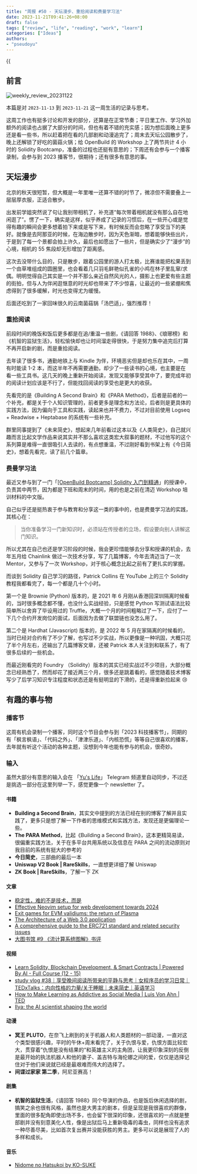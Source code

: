 ```yaml
---
title: "周报 #50 - 天坛漫步、重拾阅读和费曼学习法"
date: 2023-11-21T09:41:26+08:00
draft: false
tags: ["review", "life", "reading", "work", "learn"]
categories: ["Ideas"]
authors:
- "pseudoyu"
---
```


{{<audio src="audios/tenderness.mp3" caption="《温柔 - 五月天》" >}}

## 前言

![weekly_review_20231122](https://image.pseudoyu.com/images/weekly_review_20231122.png)

本篇是对 `2023-11-13` 到 `2023-11-21` 这一周生活的记录与思考。

这周工作也有挺多讨论和开发的部分，还算是在正常节奏；平日里工作、学习外加额外的阅读也占据了大部分的时间，但也有着不错的充实感；因为想后面晚上更多还是看一些书，所以赶着把在看的几部剧和动漫追完了；周末去天坛公园散步了，晚上还解锁了好吃的菌菇火锅；给 OpenBuild 的 Workshop 上了两节共计 4 小时的 Solidity Bootcamp，准备的过程也还挺有意思的；下周还有会参与一个播客录制，会参与到 2023 播客节，很期待；还有很多有意思的事。

## 天坛漫步

北京的秋天很短暂，但大概是一年里唯一还算不错的时节了，微凉但不需要叠上一层层厚衣服，正适合散步。

出发前学姐突然说了句让我别带相机了，补充道“每次带着相机就没有那么自在地闲逛了”。愣了一下，确实是这样，似乎养成了记录的习惯后，在一些开心或是觉得有趣的瞬间会更多想着拍下来或是写下来，有时候反而会忽略了享受当下的美好。就像是去阿那亚的时候，在海边散步时，因为天色渐暗，想着能够快些出片，于是到了每一个景都会拍上许久，最后也如愿出了一些片，但是确实少了“漫步”的心境，相机的 55 焦段却无形增加了距离感。

这次去没带什么目的，只是散步，跟着公园里的游人打太极，比赛谁能把松果丢到一个由草堆组成的圆圈里，也会看着几只羽毛鲜艳似孔雀的小鸡在林子里乱窜/求偶。明明觉得自己其实是一个并不那么亲近自然风光的人，摄影上也更爱有些主题的街拍，但与人为伴闲逛惬意的时光却也带来了不少惊喜，让最近的一些紧绷和焦虑得到了很多缓解，时光也变得尤为缓慢。

后面还吃到了一家回味很久的云南菌菇锅「汤巴适」，强烈推荐！

### 重拾阅读

前段时间的晚饭和饭后更多都是在追/重温一些剧，《请回答 1988》、《琅琊榜》和《机智的监狱生活》，轻松愉快却也让时间溜走得很快，于是努力集中追完后打算不再开启新的剧，而是重拾阅读。

去年读了很多书，通勤地铁上与 Kindle 为伴，环境恶劣但是却也乐在其中，一周有时能读 1-2 本，而这半年不再需要通勤，却少了一些读书的心境，也主要是在看一些工具书。这几天的晚上重新开始阅读，发现又能够享受其中了，要完成年初的阅读计划应该是不行了，但能找回阅读的享受也是更大的收获。

先看完的是《Building A Second Brain》和《PARA Method》，后者是前者的一个补充，都是关于个人知识管理的，前者更多是理念和方法论，后者则是更具体的实践方法，因为偏向于工具和实践，读起来也并不费力，不过对目前使用 Logseq + Readwise + Heptabase 的系统有一些补充。

群里同事提到了《未来简史》，想起来几年前看过这本以及《人类简史》，自己就兴趣而言比起文学作品来说其实并不那么喜欢这类宏大叙事的题材，不过他写的这个系列算是难得一直很吸引人去读的，有点想重温，不过刚好看到书架上有《今日简史》，想着先看完，读了前几个篇章。

### 费曼学习法

最近又参与到了一门「[[OpenBuild Bootcamp] Solidity 入门到精通](https://openbuild.xyz/learn/courses/95)」的授课中，负责其中两节，因为都是下班和周末的时间，用的也是之前在清迈 Workshop 培训材料的中文版。

自己似乎还是挺热衷于参与教育和分享这一类的事中的，也是费曼学习法的实践，其核心在：

> 当你准备学习一门新知识时，必须站在传授者的立场，假设要向别人讲解这门知识。

所以尤其在自己也还是学习阶段的时候，我会更珍惜能够去分享和授课的机会，去年五月给 Chainlink 做过一次技术分享，写了几篇博客，今年去清迈当了一次 Mentor，又参与了一次 Workshop，对于核心概念比起之前有了更扎实的掌握。

而谈到 Solidity 自己学习的路径，Patrick Collins 在 YouTube 上的三个 Solidity 教程我都看完了，每一个都是几十个小时。

第一个是 Brownie (Python) 版本的，是 2021 年 6 月刚从香港回深圳隔离时候看的，当时很多概念都不懂，也没什么实战经验，只是感觉 Python 写测试语法比较简单所以舍弃了毕设用过的 Truffle，大概一个月的时间粗略过了一下，应付了一下几个合约开发岗位的面试，后面因为去做了联盟链也没怎么用了。

第二个是 Hardhat (Javascript) 版本的，是 2022 年 5 月在家隔离的时候看的，当时已经对合约有了不少了解，也写过不少实战，所以更像是一种巩固，大概只花了半个月左右，还输出了几篇博客文章，还被 Patrick 本人关注到和联系了，有了很多后续的一些机会。

而最近刚看完的 Foundry （Solidity）版本的其实已经实战过不少项目，大部分概念已经熟悉了，然而却花了接近两三个月，很多还是跳着看的，感觉随着技术博客写少了后学习知识专注程度和状态还是有挺明显的下滑的，还是得重新捡起来 😢

## 有趣的事与物

### 播客节

这周有机会录制一个播客，同时这个节目会参与到「2023 科技播客节」，同期的有「枫言枫语」、「代码之外」、「津津乐道」、「内核恐慌」等等自己很喜欢的播客，去年就有听这个活动的各种主题，没想到今年也能有参与的机会，很奇妙。

### 输入

虽然大部分有意思的输入会在 「[Yu's Life](https://t.me/pseudoyulife)」 Telegram 频道里自动同步，不过还是挑选一部分在这里列举一下，感觉更像一个 newsletter 了。

#### 书籍

- **Building a Second Brain**，其实文中提到的方法已经在别的博客了解并且实践了，更多只是想了解一下作者的思维模式和实践方法，发现还是更偏理论一些。
- **The PARA Method**，比起《Building a Second Brain》，这本更精简易读，很偏重实践方法，关于在多平台共用系统以及信息在 PARA 之间的流动原则对我目前的系统有挺大的参考的
- **今日简史**，三部曲的最后一本
- **Uniswap V2 Book | RareSkills**，一直想更详细了解 Uniswap
- **ZK Book | RareSkills**，了解一下 ZK

#### 文章

- [稳定性，难的不是技术，而是](https://mp.weixin.qq.com/s/9rAhbG6lu-flNIGQEF5w0g)
- [Effective Neovim setup for web development towards 2024](https://www.devas.life/effective-neovim-setup-for-web-development-towards-2024/)
- [Exit games for EVM validiums: the return of Plasma](https://vitalik.eth.limo/general/2023/11/14/neoplasma.html)
- [The Architecture of a Web 3.0 application](https://www.preethikasireddy.com/post/the-architecture-of-a-web-3-0-application)
- [A comprehensive guide to the ERC721 standard and related security issues](https://www.rareskills.io/post/erc721)
- [大图书馆 #9 《流计算系统图解》书评](https://mp.weixin.qq.com/s/6jxnKYuunU1MuO1wfNyrPQ)

#### 视频

- [Learn Solidity, Blockchain Development, & Smart Contracts | Powered By AI - Full Course (12 - 15)](https://www.youtube.com/watch?v=wUjYK5gwNZs)
- [study vlog #38｜享受晚间阅读所带来的平静与思考｜女程序员的学习日常｜TEDxTalks：内向性格的力量/关于睡眠｜未来简史｜英语学习](https://www.bilibili.com/video/BV1NH4y127U2)
- [How to Make Learning as Addictive as Social Media | Luis Von Ahn | TED](https://www.youtube.com/watch?v=P6FORpg0KVo)
- [Ilya: the AI scientist shaping the world](https://www.youtube.com/watch?v=9iqn1HhFJ6c)

#### 动漫

- **冥王 PLUTO**，在奈飞上刷到的关于机器人和人类题材的一部动漫，一直对这个类型很感兴趣，平时的午休+周末看完了，关于仇恨与爱，仇恨方面比较宏大，贯穿着”仇恨是没有结果的“和英雄主义的主角团，让我更印象深刻的反倒是最开始的执法机器人和他的妻子、盖吉特与海伦娜之间的爱，仅仅是选择记住对于他们来说就已经是最艰难而伟大的选择了。
- **间谍过家家 第二季**，阿尼亚赛高！

#### 剧集

- **机智的监狱生活**，《请回答 1988》同个导演的作品，也是饭后休闲选择的剧，搞笑之余也很有风格，虽然也是大男主的剧本，但是呈现是我很喜欢的群像，里面的很多配角即使出场不多，也会留下很深的印象，还很喜欢的一点就是整部剧并没有刻意美化人性，像是出狱后马上重新吸毒的毒虫，同样也没有追求一种尽善尽美，比如首次复出赛并没能获胜的男主。更多可以说是展现了人的多样和成长。

#### 音乐

- [Nidome no Hatsukoi by KO-SUKE](https://open.spotify.com/track/6LpsABDodctW0sFs1U2qPq)
